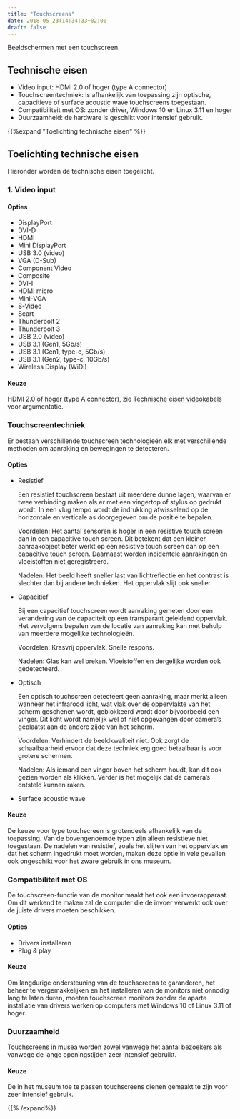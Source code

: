 ```yaml
---
title: "Touchscreens"
date: 2018-05-23T14:34:33+02:00
draft: false
---
```


Beeldschermen met een touchscreen.

## Technische eisen

* Video input: HDMI 2.0 of hoger (type A connector)
* Touchscreentechniek: is afhankelijk van toepassing zijn optische, capacitieve
  of surface acoustic wave touchscreens toegestaan.
* Compatibiliteit met OS: zonder driver, Windows 10 en Linux 3.11 en hoger
* Duurzaamheid: de hardware is geschikt voor intensief gebruik.

{{%expand "Toelichting technische eisen" %}}

## Toelichting technische eisen

Hieronder worden de technische eisen toegelicht.

### 1. Video input

#### Opties

* DisplayPort
* DVI-D
* HDMI
* Mini DisplayPort
* USB 3.0 (video)
* VGA (D-Sub)
* Component Video
* Composite
* DVI-I
* HDMI micro
* Mini-VGA
* S-Video
* Scart
* Thunderbolt 2
* Thunderbolt 3
* USB 2.0 (video)
* USB 3.1 (Gen1, 5Gb/s)
* USB 3.1 (Gen1, type-c, 5Gb/s)
* USB 3.1 (Gen2, type-c, 10Gb/s)
* Wireless Display (WiDi)

#### Keuze

HDMI 2.0 of hoger (type A connector), zie [Technische eisen
videokabels](videokabels.md) voor argumentatie.

### Touchscreentechniek

Er bestaan verschillende touchscreen technologieën elk met verschillende
methoden om aanraking en bewegingen te detecteren.

#### Opties

* Resistief

  Een resistief touchscreen bestaat uit meerdere dunne lagen, waarvan er twee
  verbinding maken als er met een vingertop of stylus op gedrukt wordt. In een
  vlug tempo wordt de indrukking afwisselend op de horizontale en verticale as
  doorgegeven om de positie te bepalen.

  Voordelen: Het aantal sensoren is hoger in een resistive touch screen dan in
  een capacitive touch screen. Dit betekent dat een kleiner aanraakobject beter
  werkt op een resistive touch screen dan op een capacitive touch screen.
  Daarnaast worden incidentele aanrakingen en vloeistoffen niet geregistreerd.

  Nadelen: Het beeld heeft sneller last van lichtreflectie en het contrast is
  slechter dan bij andere technieken. Het oppervlak slijt ook sneller.

* Capacitief

  Bij een capacitief touchscreen wordt aanraking gemeten door een verandering
  van de capaciteit op een transparant geleidend oppervlak. Het vervolgens
  bepalen van de locatie van aanraking kan met behulp van meerdere mogelijke
  technologieën.

  Voordelen: Krasvrij oppervlak. Snelle respons.

  Nadelen: Glas kan wel breken. Vloeistoffen en dergelijke worden ook
  gedetecteerd.

* Optisch

  Een optisch touchscreen detecteert geen aanraking, maar merkt alleen wanneer
  het infrarood licht, wat vlak over de oppervlakte van het scherm geschenen
  wordt, geblokkeerd wordt door bijvoorbeeld een vinger. Dit licht wordt
  namelijk wel of niet opgevangen door camera’s geplaatst aan de andere zijde
  van het scherm.

  Voordelen: Verhindert de beeldkwaliteit niet. Ook zorgt de schaalbaarheid
  ervoor dat deze techniek erg goed betaalbaar is voor grotere schermen.

  Nadelen: Als iemand een vinger boven het scherm houdt, kan dit ook gezien
  worden als klikken. Verder is het mogelijk dat de camera’s ontsteld kunnen
  raken.

* Surface acoustic wave

#### Keuze

De keuze voor type touchscreen is grotendeels afhankelijk van de toepassing. Van
de bovengenoemde typen zijn alleen resistieve niet toegestaan. De nadelen van
resistief, zoals het slijten van het oppervlak en dat het scherm ingedrukt moet
worden, maken deze optie in vele gevallen ook ongeschikt voor het zware gebruik
in ons museum.

### Compatibiliteit met OS

De touchscreen-functie van de monitor maakt het ook een invoerapparaat. Om dit
werkend te maken zal de computer die de invoer verwerkt ook over de juiste
drivers moeten beschikken.

#### Opties

* Drivers installeren
* Plug & play

#### Keuze

Om langdurige ondersteuning van de touchscreens te garanderen, het beheer te
vergemakkelijken en het installeren van de monitors niet onnodig lang te laten
duren, moeten touchscreen monitors zonder de aparte installatie van drivers
werken op computers met Windows 10 of Linux 3.11 of hoger.

### Duurzaamheid

Touchscreens in musea worden zowel vanwege het aantal bezoekers als vanwege de
lange openingstijden zeer intensief gebruikt.

#### Keuze

De in het museum toe te passen touchscreens dienen gemaakt te zijn voor zeer
intensief gebruik.

{{% /expand%}}
